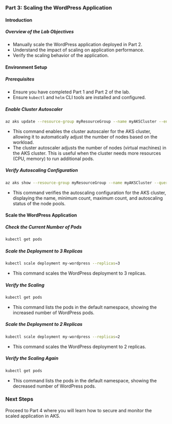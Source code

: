 ### Part 3: Scaling the WordPress Application

#### Introduction

##### **Overview of the Lab Objectives**
- Manually scale the WordPress application deployed in Part 2.
- Understand the impact of scaling on application performance.
- Verify the scaling behavior of the application.

#### Environment Setup

##### **Prerequisites**
- Ensure you have completed Part 1 and Part 2 of the lab.
- Ensure `kubectl` and `helm` CLI tools are installed and configured.

##### **Enable Cluster Autoscaler**

```bash
az aks update --resource-group myResourceGroup --name myAKSCluster --enable-cluster-autoscaler --min-count 1 --max-count 5
```

- This command enables the cluster autoscaler for the AKS cluster, allowing it to automatically adjust the number of nodes based on the workload.
- The cluster autoscaler adjusts the number of nodes (virtual machines) in the AKS cluster. This is useful when the cluster needs more resources (CPU, memory) to run additional pods.

##### **Verify Autoscaling Configuration**

```bash
az aks show --resource-group myResourceGroup --name myAKSCluster --query "agentPoolProfiles[].{Name:name,MinCount:minCount,MaxCount:maxCount,EnableAutoScaling:enableAutoScaling}"
```

- This command verifies the autoscaling configuration for the AKS cluster, displaying the name, minimum count, maximum count, and autoscaling status of the node pools.

#### Scale the WordPress Application

##### **Check the Current Number of Pods**

```bash
kubectl get pods
```

##### **Scale the Deployment to 3 Replicas**

```bash
kubectl scale deployment my-wordpress --replicas=3
```

- This command scales the WordPress deployment to 3 replicas.

##### **Verify the Scaling**

```bash
kubectl get pods
```

- This command lists the pods in the default namespace, showing the increased number of WordPress pods.

##### **Scale the Deployment to 2 Replicas**

```bash
kubectl scale deployment my-wordpress --replicas=2
```

- This command scales the WordPress deployment to 2 replicas.

##### **Verify the Scaling Again**

```bash
kubectl get pods
```

- This command lists the pods in the default namespace, showing the decreased number of WordPress pods.

### Next Steps
Proceed to Part 4 where you will learn how to secure and monitor the scaled application in AKS.